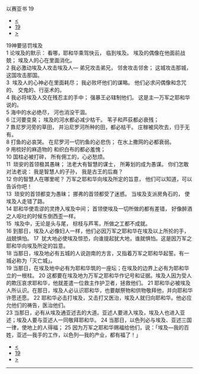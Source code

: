﻿





 以赛亚书 19




* [<](bible/ISA18.md)
* [19](bible/ISA.md)
* [>](bible/ISA20.md)



 
19神要惩罚埃及  
1 论埃及的默示： 看哪，耶和华乘驾快云， 临到埃及。 埃及的偶像在他面前战兢； 埃及人的心在里面消化。  
2 我必激动埃及人攻击埃及人— 弟兄攻击弟兄， 邻舍攻击邻舍； 这城攻击那城， 这国攻击那国。  
3  埃及人的心神必在里面耗尽； 我必败坏他们的谋略。 他们必求问偶像和念咒的、 交鬼的、行巫术的。  
4 我必将埃及人交在残忍主的手中； 强暴王必辖制他们。 这是主—万军之耶和华说的。     
5 海中的水必绝尽， 河也消没干涸。  
6 江河要变臭； 埃及的河水都必减少枯干。 苇子和芦荻都必衰残；  
7 靠尼罗河旁的草田， 并沿尼罗河所种的田，都必枯干。 庄稼被风吹去，归于无有。  
8 打鱼的必哀哭。 在尼罗河一切钓鱼的必悲伤； 在水上撒网的必都衰弱。  
9 用梳好的麻造物的 和织白布的都必羞愧；  
10 国柱必被打碎， 所有佣工的，心必愁烦。     
11  琐安的首领极其愚昧； 法老大有智慧的谋士， 所筹划的成为愚谋。 你们怎敢对法老说： 我是智慧人的子孙， 我是古王的后裔？  
12 你的智慧人在哪里呢？ 万军之耶和华向埃及所定的旨意， 他们可以知道，可以告诉你吧！  
13  琐安的首领都变为愚昧； 挪弗的首领都受了迷惑。 当埃及支派房角石的， 使埃及人走错了路。  
14 耶和华使乖谬的灵搀入埃及中间； 首领使埃及一切所做的都有差错， 好像醉酒之人呕吐的时候东倒西歪一样。  
15  埃及中，无论是头与尾， 棕枝与芦苇，所做之工都不成就。  
16 到那日，埃及人必像妇人一样，他们必因万军之耶和华在埃及以上所抡的手，战兢惧怕。 
17  犹大地必使埃及惊恐，向谁提起犹大地，谁就惧怕。这是因万军之耶和华向埃及所定的旨意。  
18 当那日，埃及地必有五城的人说迦南的方言，又指着万军之耶和华起誓。有一城必称为「灭亡城」。  
19 当那日，在埃及地中必有为耶和华筑的一座坛；在埃及的边界上必有为耶和华立的一根柱。 
20 这都要在埃及地为万军之耶和华作记号和证据。埃及人因为受人的欺压哀求耶和华，他就差遣一位救主作护卫者，拯救他们。 
21 耶和华必被埃及人所认识。在那日，埃及人必认识耶和华，也要献祭物和供物敬拜他，并向耶和华许愿还愿。 
22 耶和华必击打埃及，又击打又医治，埃及人就归向耶和华。他必应允他们的祷告，医治他们。  
23 当那日，必有从埃及通亚述去的大道。亚述人要进入埃及，埃及人也进入亚述；埃及人要与亚述人一同敬拜耶和华。 
24 当那日，以色列必与埃及、亚述三国一律，使地上的人得福； 
25 因为万军之耶和华赐福给他们，说：「埃及—我的百姓，亚述—我手的工作，以色列—我的产业，都有福了！」 
* [<](bible/ISA18.md)
* [19](bible/ISA.md)
* [>](bible/ISA20.md)





---









